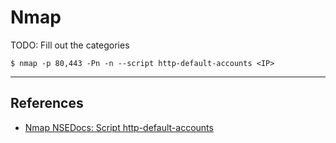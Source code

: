 # Nmap

TODO: Fill out the categories

`$ nmap -p 80,443 -Pn -n --script http-default-accounts <IP>`

---
## References

- [Nmap NSEDocs: Script http-default-accounts](https://nmap.org/nsedoc/scripts/http-default-accounts.html)